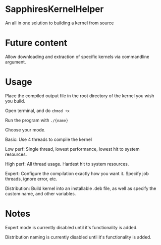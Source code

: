 # SapphiresKernelHelper
An all in one solution to building a kernel from source

# Future content
Allow downloading and extraction of specific kernels via commandline argument.

# Usage
Place the compiled output file in the root directory of the kernel you wish you build.

Open terminal, and do `chmod +x`

Run the program with `./{name}`

Choose your mode. 

Basic: Use 4 threads to compile the kernel

Low perf: Single thread, lowest performance, lowest hit to system resources.

High perf: All thread usage. Hardest hit to system resources.

Expert: Configure the compilation exactly how you want it. Specify job threads, ignore error, etc. 

Distribution: Build kernel into an installable .deb file, as well as specify the custom name, and other variables. 

# Notes
Expert mode is currently disabled until it's functionality is added.

Distribution naming is currently disabled until it's functionality is added.
